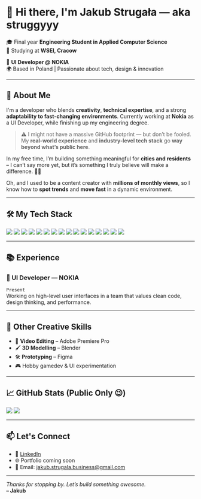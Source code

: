 # 👋 Hi there, I'm Jakub Strugała — aka **struggyyy**

🎓 Final year **Engineering Student in Applied Computer Science**  
🏫 Studying at **WSEI, Cracow**

💼 **UI Developer @ NOKIA**  
🌍 Based in Poland | Passionate about tech, design & innovation

---

## 🚀 About Me

I'm a developer who blends **creativity**, **technical expertise**, and a strong **adaptability to fast-changing environments**. Currently working at **Nokia** as a UI Developer, while finishing up my engineering degree.

> ⚠️ I might not have a massive GitHub footprint — but don’t be fooled.  
> My **real-world experience** and **industry-level tech stack** go **way beyond what’s public here**.

In my free time, I’m building something meaningful for **cities and residents** – I can’t say more yet, but it’s something I truly believe will make a difference. 🌆🤫

Oh, and I used to be a content creator with **millions of monthly views**, so I know how to **spot trends** and **move fast** in a dynamic environment.

---

## 🛠️ My Tech Stack

<p align="left">
  <img src="https://img.shields.io/badge/HTML5-E34F26?style=for-the-badge&logo=html5&logoColor=white"/>
  <img src="https://img.shields.io/badge/CSS3-1572B6?style=for-the-badge&logo=css3&logoColor=white"/>
  <img src="https://img.shields.io/badge/JavaScript-F7DF1E?style=for-the-badge&logo=javascript&logoColor=black"/>
  <img src="https://img.shields.io/badge/TypeScript-3178C6?style=for-the-badge&logo=typescript&logoColor=white"/>
  <img src="https://img.shields.io/badge/React-20232A?style=for-the-badge&logo=react&logoColor=61DAFB"/>
  <img src="https://img.shields.io/badge/Redux-764ABC?style=for-the-badge&logo=redux&logoColor=white"/>
  <img src="https://img.shields.io/badge/Next.js-000000?style=for-the-badge&logo=nextdotjs&logoColor=white"/>
  <img src="https://img.shields.io/badge/C%23-239120?style=for-the-badge&logo=c-sharp&logoColor=white"/>
  <img src="https://img.shields.io/badge/ASP.NET-512BD4?style=for-the-badge&logo=dotnet&logoColor=white"/>
  <img src="https://img.shields.io/badge/MS SQL Server-CC2927?style=for-the-badge&logo=microsoftsqlserver&logoColor=white"/>
  <img src="https://img.shields.io/badge/MySQL-4479A1?style=for-the-badge&logo=mysql&logoColor=white"/>
  <img src="https://img.shields.io/badge/Git-F05032?style=for-the-badge&logo=git&logoColor=white"/>
  <img src="https://img.shields.io/badge/GitHub-181717?style=for-the-badge&logo=github&logoColor=white"/>
  <img src="https://img.shields.io/badge/Postman-FF6C37?style=for-the-badge&logo=postman&logoColor=white"/>
  <img src="https://img.shields.io/badge/Figma-F24E1E?style=for-the-badge&logo=figma&logoColor=white"/>
  <img src="https://img.shields.io/badge/Selenium-43B02A?style=for-the-badge&logo=selenium&logoColor=white"/>
</p>

---

## 📚 Experience

### 💼 UI Developer — NOKIA  
`Present`  
Working on high-level user interfaces in a team that values clean code, design thinking, and performance.

---

## 🎨 Other Creative Skills

- 🎥 **Video Editing** – Adobe Premiere Pro  
- 🖌️ **3D Modelling** – Blender  
- 🛠️ **Prototyping** – Figma  
- 🎮 Hobby gamedev & UI experimentation  

---

## 📈 GitHub Stats (Public Only 😉)

<p align="left">
  <img src="https://github-readme-stats.vercel.app/api?username=struggyyy&show_icons=true&theme=tokyonight" />
  <img src="https://github-readme-stats.vercel.app/api/top-langs/?username=struggyyy&layout=compact&theme=tokyonight" />
</p>

---

## 📫 Let's Connect

- 💼 [LinkedIn](https://www.linkedin.com/in/jakub-struga%C5%82a-041094281/) 
- 🌐 Portfolio coming soon  
- 📧 Email: jakub.strugala.business@gmail.com

---

_Thanks for stopping by. Let’s build something awesome._  
**– Jakub**

